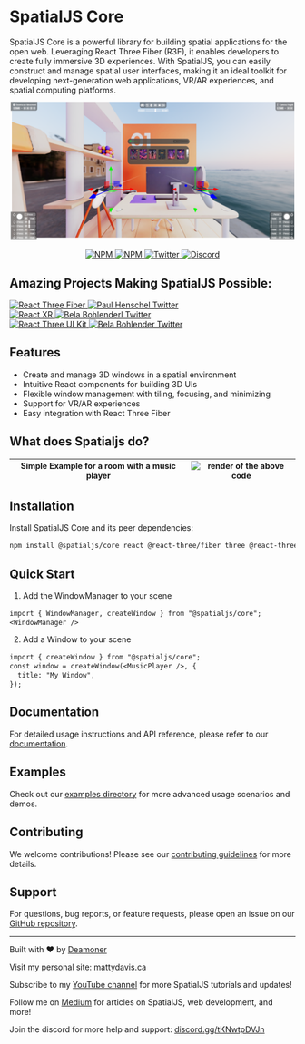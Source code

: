 # SpatialJS Core

SpatialJS Core is a powerful library for building spatial applications for the open web. Leveraging React Three Fiber (R3F), it enables developers to create fully immersive 3D experiences. With SpatialJS, you can easily construct and manage spatial user interfaces, making it an ideal toolkit for developing next-generation web applications, VR/AR experiences, and spatial computing platforms.

<p align="center">
  <img src="assets/main.png" width="500" alt="SpatialJS Logo" />
</p>

<p align="center">
  <a href="https://npmjs.com/package/@spatialjs/core" target="_blank">
    <img src="https://img.shields.io/npm/v/@spatialjs/core?style=flat&colorA=000000&colorB=000000" alt="NPM" />
  </a>
  <a href="https://npmjs.com/package/@spatialjs/core" target="_blank">
    <img src="https://img.shields.io/npm/dt/@spatialjs/core.svg?style=flat&colorA=000000&colorB=000000" alt="NPM" />
  </a>
  <a href="https://twitter.com/spatialmatty" target="_blank">
    <img src="https://img.shields.io/twitter/follow/spatialmatty?label=%40spatialmatty&style=flat&colorA=000000&colorB=000000&logo=twitter&logoColor=000000" alt="Twitter" />
  </a>
  <a href="https://discord.gg/tKNwtpDVJn" target="_blank">
    <img src="https://img.shields.io/discord/1124026138465939506?style=flat&colorA=000000&colorB=000000&label=discord&logo=discord&logoColor=000000" alt="Discord" />
  </a>
</p>

## Amazing Projects Making SpatialJS Possible:
<div style={{ display: 'flex', justifyContent: 'center', alignItems: 'center', gap: '20px', marginBottom: '20px', flexWrap: 'wrap' }}>
  <div style={{ display: 'flex', flexDirection: 'column', alignItems: 'center', gap: '10px' }}>
    <a href="https://github.com/pmndrs/react-three-fiber" target="_blank" rel="noopener noreferrer">
      <img src="https://img.shields.io/badge/React_Three_Fiber-000000?style=for-the-badge&logo=react&logoColor=white" alt="React Three Fiber" />
    </a>
    <a href="https://twitter.com/0xca0a" target="_blank" rel="noopener noreferrer">
      <img src="https://img.shields.io/badge/@0xca0a-000000?style=for-the-badge&logo=twitter&logoColor=white" alt="Paul Henschel Twitter" />
    </a>
  </div>
  <div style={{ display: 'flex', flexDirection: 'column', alignItems: 'center', gap: '10px' }}>
    <a href="https://github.com/pmndrs/react-xr" target="_blank" rel="noopener noreferrer">
      <img src="https://img.shields.io/badge/React_XR-000000?style=for-the-badge&logo=react&logoColor=white" alt="React XR" />
    </a>
    <a href="https://twitter.com/BelaBohlender" target="_blank" rel="noopener noreferrer">
      <img src="https://img.shields.io/badge/@0xca0a-000000?style=for-the-badge&logo=twitter&logoColor=white" alt="Bela Bohlenderl Twitter" />
    </a>
  </div>
  <div style={{ display: 'flex', flexDirection: 'column', alignItems: 'center', gap: '10px' }}>
    <a href="https://github.com/pmndrs/uikit" target="_blank" rel="noopener noreferrer">
      <img src="https://img.shields.io/badge/React_Three_UI_Kit-000000?style=for-the-badge&logo=react&logoColor=white" alt="React Three UI Kit" />
    </a>
    <a href="https://twitter.com/BelaBohlender" target="_blank" rel="noopener noreferrer">
      <img src="https://img.shields.io/badge/@0xca0a-000000?style=for-the-badge&logo=twitter&logoColor=white" alt="Bela Bohlender Twitter" />
    </a>
  </div>
</div>

## Features

- Create and manage 3D windows in a spatial environment
- Intuitive React components for building 3D UIs
- Flexible window management with tiling, focusing, and minimizing
- Support for VR/AR experiences
- Easy integration with React Three Fiber

## What does Spatialjs do?

| Simple Example for a room with a music player | ![render of the above code](./assets/spatialjs-demo.gif) |
| --------------------------------------------------------------------------------------------------------------------------------------------------- | --------------------------------------------------------------------- |

## Installation

Install SpatialJS Core and its peer dependencies:

```bash
npm install @spatialjs/core react @react-three/fiber three @react-three/uikit
```
## Quick Start

1. Add the WindowManager to your scene  
```tsx
import { WindowManager, createWindow } from "@spatialjs/core";
<WindowManager />
```

2. Add a Window to your scene  
```tsx
import { createWindow } from "@spatialjs/core";
const window = createWindow(<MusicPlayer />, {
  title: "My Window",
});
```

## Documentation

For detailed usage instructions and API reference, please refer to our [documentation](https://www.spatialjs.dev/).

## Examples

Check out our [examples directory](https://www.spatialjs.dev/examples) for more advanced usage scenarios and demos.

## Contributing

We welcome contributions! Please see our [contributing guidelines](link_to_contributing_guidelines) for more details.


## Support

For questions, bug reports, or feature requests, please open an issue on our [GitHub repository](https://github.com/Deamoner/spatialjs).

---

Built with ❤️ by [Deamoner](https://twitter.com/spatialmatty)

Visit my personal site: [mattydavis.ca](https://mattydavis.ca/)

Subscribe to my [YouTube channel](https://www.youtube.com/@mattjdavis) for more SpatialJS tutorials and updates!

Follow me on [Medium](https://medium.com/@mdavis-71283) for articles on SpatialJS, web development, and more!

Join the discord for more help and support: [discord.gg/tKNwtpDVJn](https://discord.gg/tKNwtpDVJn)
